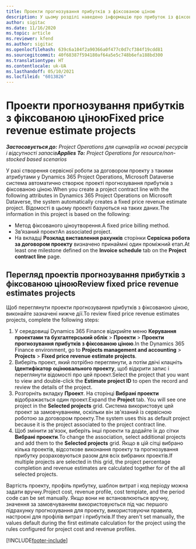 ```yaml
---
title: Проекти прогнозування прибутків з фіксованою ціною
description: У цьому розділі наведено інформацію про прибуток із фіксованою ціною в проектах.
author: sigitac
ms.date: 11/16/2020
ms.topic: article
ms.reviewer: kfend
ms.author: sigitac
ms.openlocfilehash: 639c6a104f2a90366a0f477c0d7cf384f19cdd81
ms.sourcegitcommit: 40f68387f594180af64a5e5c748b6efa188bd300
ms.translationtype: HT
ms.contentlocale: uk-UA
ms.lasthandoff: 05/10/2021
ms.locfileid: "6013826"
---
```

# <a name="fixed-price-revenue-estimate-projects"></a><span data-ttu-id="76b0a-103">Проекти прогнозування прибутків з фіксованою ціною</span><span class="sxs-lookup"><span data-stu-id="76b0a-103">Fixed price revenue estimate projects</span></span> 

<span data-ttu-id="76b0a-104">_**Застосовується до:** Project Operations для сценаріїв на основі ресурсів і відсутності запасів_</span><span class="sxs-lookup"><span data-stu-id="76b0a-104">_**Applies To:** Project Operations for resource/non-stocked based scenarios_</span></span>

<span data-ttu-id="76b0a-105">У разі створення сервісної роботи за договором проекту з такими атрибутами у Dynamics 365 Project Operations, Microsoft Dataverse система автоматично створює проекті прогнозування прибутків з фіксованою ціною.</span><span class="sxs-lookup"><span data-stu-id="76b0a-105">When you create a project contract line with the following attributes in Dynamics 365 Project Operations on Microsoft Dataverse, the system automatically creates a fixed price revenue estimate project.</span></span> <span data-ttu-id="76b0a-106">Відомості в цьому проекті базуються на таких даних.</span><span class="sxs-lookup"><span data-stu-id="76b0a-106">The information in this project is based on the following:</span></span>

  - <span data-ttu-id="76b0a-107">Метод фіксованого ціноутворення.</span><span class="sxs-lookup"><span data-stu-id="76b0a-107">A fixed price billing method.</span></span>
  - <span data-ttu-id="76b0a-108">Зв’язаний проект</span><span class="sxs-lookup"><span data-stu-id="76b0a-108">An associated project.</span></span>
  - <span data-ttu-id="76b0a-109">На вкладці **Розклад виставлення рахунків** сторінки **Сервісна робота за договором проекту** визначено принаймні один проміжний етап.</span><span class="sxs-lookup"><span data-stu-id="76b0a-109">At least one milestone defined on the **Invoice schedule** tab on the **Project contract line** page.</span></span>

## <a name="review-fixed-price-revenue-estimates-projects"></a><span data-ttu-id="76b0a-110">Перегляд проектів прогнозування прибутків з фіксованою ціною</span><span class="sxs-lookup"><span data-stu-id="76b0a-110">Review fixed price revenue estimates projects</span></span>
<span data-ttu-id="76b0a-111">Щоб переглянути проекти прогнозування прибутків з фіксованою ціною, виконайте зазначені нижче дії.</span><span class="sxs-lookup"><span data-stu-id="76b0a-111">To review fixed price revenue estimates projects, complete the following steps:</span></span>

1. <span data-ttu-id="76b0a-112">У середовищі Dynamics 365 Finance відкрийте меню **Керування проектами та бухгалтерський облік** > **Проекти** > **Проекти прогнозування прибутків з фіксованою ціною**.</span><span class="sxs-lookup"><span data-stu-id="76b0a-112">In the Dynamics 365 Finance environment, go to **Projects management and accounting** > **Projects** > **Fixed price revenue estimate projects**.</span></span>
2. <span data-ttu-id="76b0a-113">Виберіть проект, який потрібно переглянути, а потім двічі клацніть **Ідентифікатор оцінювального проекту**, щоб відкрити запис і переглянути відомості про цей проект.</span><span class="sxs-lookup"><span data-stu-id="76b0a-113">Select the project that you want to view and double-click the **Estimate project ID** to open the record and review the details of the project.</span></span>
3. <span data-ttu-id="76b0a-114">Розгорніть вкладку **Проект**. На сторінці **Вибрані проекти** відображається один проект.</span><span class="sxs-lookup"><span data-stu-id="76b0a-114">Expand the **Project** tab. You will see one project in the **Selected projects** grid.</span></span> <span data-ttu-id="76b0a-115">Система використовує цей проект за замовчуванням, оскільки він зв'язаний із сервісною роботою за договором проекту.</span><span class="sxs-lookup"><span data-stu-id="76b0a-115">The system uses this as default project because it is the project associated to the project contract line.</span></span> 
4. <span data-ttu-id="76b0a-116">Щоб змінити зв'язок, виберіть інші проекти та додайте їх до сітки **Вибрані проекти**.</span><span class="sxs-lookup"><span data-stu-id="76b0a-116">To change the association, select additional projects and add them to the **Selected projects** grid.</span></span> <span data-ttu-id="76b0a-117">Якщо в цій сітці вибрано кілька проектів, відсоткове виконання проекту та прогнозування прибутку розраховуються разом для всіх вибраних проектів.</span><span class="sxs-lookup"><span data-stu-id="76b0a-117">If multiple projects are selected in this grid, the project percentage completion and revenue estimates are calculated together for of the all selected projects.</span></span>

  <span data-ttu-id="76b0a-118">Вартість проекту, профіль прибутку, шаблон витрат і код періоду можна задати вручну.</span><span class="sxs-lookup"><span data-stu-id="76b0a-118">Project cost, revenue profile, cost template, and the period code can be set manually.</span></span> <span data-ttu-id="76b0a-119">Якщо вони не встановлюються вручну, значення за замовчуванням використовуються під час першого підрахунку прогнозування для проекту, використовуючи правила, настроєні для профілів витрат і прибутків.</span><span class="sxs-lookup"><span data-stu-id="76b0a-119">If they aren't set manually, the values default during the first estimate calculation for the project using the rules configured for project cost and revenue profiles.</span></span>



[!INCLUDE[footer-include](../includes/footer-banner.md)]
